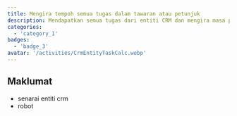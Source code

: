 ```yaml
---
title: Mengira tempoh semua tugas dalam tawaran atau petunjuk  
description: Mendapatkan semua tugas dari entiti CRM dan mengira masa pelaksanaannya  
categories:  
  - 'category_1'  
badges:  
  - 'badge_3'  
avatar: '/activities/CrmEntityTaskCalc.webp'  
---  
```

## Maklumat  

- senarai entiti crm  
- robot